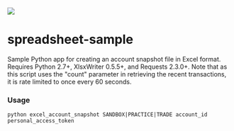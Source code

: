 ![](https://raw.github.com/oanda/apidocs/master/images/oanda_header.png)
=========

spreadsheet-sample
=======================

Sample Python app for creating an account snapshot file in Excel format.
Requires Python 2.7+, XlsxWriter 0.5.5+, and Requests 2.3.0+.
Note that as this script uses the "count" parameter in retrieving the recent transactions, it is rate limited to once every 60 seconds.

### Usage

~~~
python excel_account_snapshot SANDBOX|PRACTICE|TRADE account_id personal_access_token
~~~
